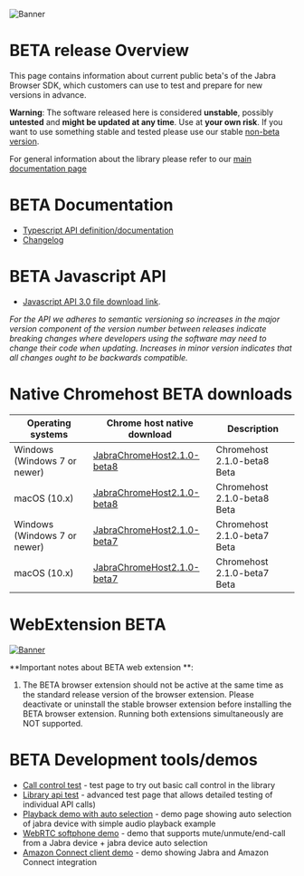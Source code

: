 ![Banner](/docs/beta-banner.png)

# BETA release Overview
This page contains information about current public beta's of the Jabra Browser SDK, which customers can use to test and prepare for new versions in advance. 

**Warning**: The software released here is considered **unstable**, possibly **untested** and **might be updated at any time**. Use at **your own risk**. If you want to use something stable and tested please use our stable [non-beta version](README.md).

For general information about the library please refer to our [main documentation page](README.md)

# BETA Documentation
* [Typescript API definition/documentation](https://gnaudio.github.io/jabra-browser-integration/JavaScriptLibrary/jabra.browser.integration-3.0.d.ts)
* [Changelog](CHANGELOG.md)

# BETA Javascript API
* [Javascript API 3.0 file download link](https://gnaudio.github.io/jabra-browser-integration/JavaScriptLibrary/jabra.browser.integration-3.0.js).

*For the API we adheres to semantic versioning
so increases in the major version component of the version number between releases indicate breaking changes where developers using the software
may need to change their code when updating. Increases in minor version indicates that all changes ought to be backwards compatible.*

# Native Chromehost BETA downloads
| Operating systems             | Chrome host native download             | Description                             |
| ----------------------------- | --------------------------------------- | --------------------------------------- |
| Windows (Windows 7 or newer)  | [JabraChromeHost2.1.0-beta8](https://github.com/gnaudio/gnaudio.github.io/raw/master/jabra-browser-integration/download/JabraChromeHost2.1.0-beta8.msi) | Chromehost 2.1.0-beta8 Beta |
| macOS (10.x)                  | [JabraChromeHost2.1.0-beta8](https://github.com/gnaudio/gnaudio.github.io/raw/master/jabra-browser-integration/download/JabraChromeHost2.1.0-beta8.dmg) | Chromehost 2.1.0-beta8 Beta |
| Windows (Windows 7 or newer)  | [JabraChromeHost2.1.0-beta7](https://github.com/gnaudio/jabra-browser-integration/raw/master/downloads/JabraChromeHost2.1.0-beta7.msi) | Chromehost 2.1.0-beta7 Beta |
| macOS (10.x)                  | [JabraChromeHost2.1.0-beta7](https://github.com/gnaudio/jabra-browser-integration/raw/master/downloads/JabraChromeHost2.1.0-beta7.dmg) | Chromehost 2.1.0-beta7 Beta |

# WebExtension BETA
[![Banner](/docs/ChromeWebStoreBadge.png)](https://chrome.google.com/webstore/detail/jabra-browser-integration/igcbbdnhomedfadljgcmcfpdcoonihfe)

**Important notes about BETA web extension **: 
1. The BETA browser extension should not be active at the same time as the standard release version of the browser extension. Please deactivate or uninstall the stable browser extension before installing the BETA browser extension. Running both extensions simultaneously are NOT supported.

# BETA Development tools/demos
* [Call control test](https://gnaudio.github.io/jabra-browser-integration/beta/development/) - test page to try out basic call control in the library
* [Library api test](https://gnaudio.github.io/jabra-browser-integration/beta/test/) - advanced test page that allows detailed testing of individual API calls)
* [Playback demo with auto selection](https://gnaudio.github.io/jabra-browser-integration/beta/playback/) - demo page showing auto selection of jabra device with simple audio playback example
* [WebRTC softphone demo](https://gnaudio.github.io/jabra-browser-integration/beta/webrtc/) - demo that supports mute/unmute/end-call from a Jabra device + jabra device auto selection
* [Amazon Connect client demo](https://gnaudio.github.io/jabra-browser-integration/beta/amazonconnectclient/) - demo showing Jabra and Amazon Connect integration
